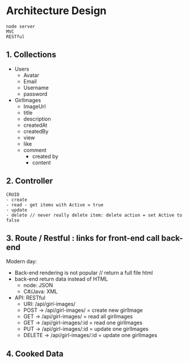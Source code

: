# Architecture Design

    node server
    MVC
    RESTful

## 1. Collections
- Users
    - Avatar
    - Email
    - Username
    - password
- GirlImages
    - ImageUrl
    - title
    - description
    - createdAt
    - createdBy
    - view
    - like
    - comment   
        - created by 
        - content
## 2. Controller
    CRUID
    - create
    - read - get items with Active = true
    - update
    - delete // never really delete item: delete action = set Active to false

## 3. Route / Restful : links for front-end call back-end
Modern day:
- Back-end rendering is not popular // return a full file html
- back-end return data instead of HTML
    - node: JSON
    - C#/Java: XML
- API: RESTful 
    - URI: /api/girl-images/
    - POST -> /api/girl-images/ = create new girlImage
    - GET -> /api/girl-images/ = read all girlImages
    - GET -> /api/girl-images/:id = read one girlImages
    - PUT -> /api/girl-images/:id = update one girlImages
    - DELETE -> /api/girl-images/:id = update one girlImages
      
## 4. Cooked Data
      